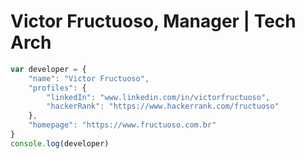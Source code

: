# Victor Fructuoso, Manager | Tech Arch

``` js
var developer = {
    "name": "Victor Fructuoso",
    "profiles": {
        "linkedIn": "www.linkedin.com/in/victorfructuoso",
        "hackerRank": "https://www.hackerrank.com/fructuoso"
    },
    "homepage": "https://www.fructuoso.com.br"
}
console.log(developer)
```

